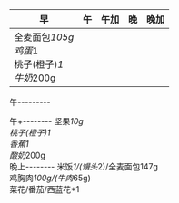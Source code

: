 | 早 | 午 | 午加 | 晚 | 晚加 |
| --- | --- | --- | --- | --- |
|全麦面包*105g<br>鸡蛋*1<br>桃子(橙子)*1<br>牛奶*200g | | | |

午---------

午+--------
坚果*10g<br>桃子(橙子)*1<br>香蕉*1<br>酸奶*200g<br>
晚上--------
米饭*1/(馒头*2)/全麦面包147g<br>鸡胸肉*100g/(牛肉*65g)<br>菜花/番茄/西蓝花*1
